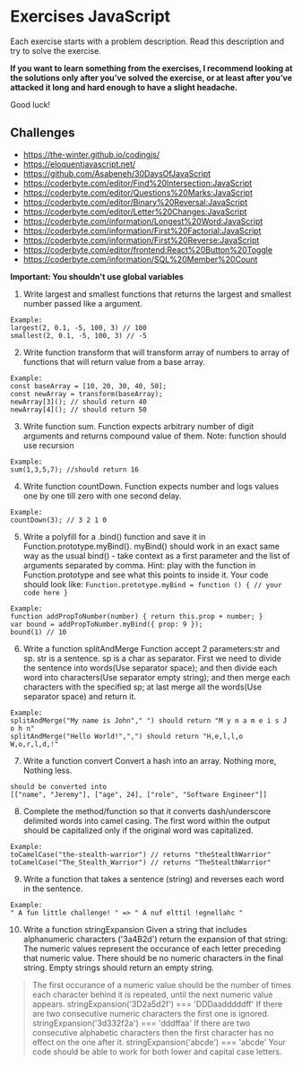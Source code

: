 # Exercises JavaScript
Each exercise starts with a problem description. Read this description and try to solve the exercise.  

__If you want to learn something from the exercises, I recommend looking at the solutions only after you’ve solved the exercise, or at least after you’ve attacked it long and hard enough to have a slight headache.__

Good luck!

## Challenges

- https://the-winter.github.io/codingjs/
- https://eloquentjavascript.net/
- https://github.com/Asabeneh/30DaysOfJavaScript
- https://coderbyte.com/editor/Find%20Intersection:JavaScript
- https://coderbyte.com/editor/Questions%20Marks:JavaScript
- https://coderbyte.com/editor/Binary%20Reversal:JavaScript
- https://coderbyte.com/editor/Letter%20Changes:JavaScript
- https://coderbyte.com/information/Longest%20Word:JavaScript
- https://coderbyte.com/information/First%20Factorial:JavaScript
- https://coderbyte.com/information/First%20Reverse:JavaScript
- https://coderbyte.com/editor/frontend:React%20Button%20Toggle
- https://coderbyte.com/information/SQL%20Member%20Count


__Important: You shouldn't use global variables__

1) Write largest and smallest functions that returns the largest and smallest number passed like a argument.
```
Example:
largest(2, 0.1, -5, 100, 3) // 100
smallest(2, 0.1, -5, 100, 3) // -5
```
2) Write function transform that will transform array of numbers to array of functions that will return value from a base array.
```
Example:
const baseArray = [10, 20, 30, 40, 50];
const newArray = transform(baseArray);
newArray[3](); // should return 40
newArray[4](); // should return 50
```
3) Write function sum. Function expects arbitrary number of digit arguments and returns compound value of them.
Note: function should use recursion
```
Example:
sum(1,3,5,7); //should return 16
```
4) Write function countDown. Function expects number and logs values one by one till zero with one second delay.
```
Example:
countDown(3); // 3 2 1 0
```
5) Write a polyfill for a .bind() function and save it in Function.prototype.myBind(). myBind() should work in an exact same way as the usual bind() - take context as a first parameter and the list of arguments separated by comma.
Hint: play with the function in Function.prototype and see what this points to inside it. Your code should look like: `Function.prototype.myBind = function () {
// your code here
}`
```
Example:
function addPropToNumber(number) { return this.prop + number; }
var bound = addPropToNumber.myBind({ prop: 9 });
bound(1) // 10
```
6) Write a function splitAndMerge
Function accept 2 parameters:str and sp. str is a sentence. sp is a char as separator. First we need to divide the sentence into words(Use separator space); and then divide each word into characters(Use separator empty string); and then merge each characters with the specified sp; at last merge all the words(Use separator space) and return it.
```
Example:
splitAndMerge("My name is John"," ") should return "M y n a m e i s J o h n"
splitAndMerge("Hello World!",",") should return "H,e,l,l,o W,o,r,l,d,!"
```
7) Write a function convert
Convert a hash into an array. Nothing more, Nothing less.
```{name: 'Jeremy', age: 24, role: 'Software Engineer'}
should be converted into
[["name", "Jeremy"], ["age", 24], ["role", "Software Engineer"]]
```
8) Complete the method/function so that it converts dash/underscore delimited words into camel casing. The first word within the output should be capitalized only if the original word was capitalized.
```
Example:
toCamelCase("the-stealth-warrior") // returns "theStealthWarrior"
toCamelCase("The_Stealth_Warrior") // returns "TheStealthWarrior"
```
9) Write a function that takes a sentence (string) and reverses each word in the sentence.
```
Example:
" A fun little challenge! " => " A nuf elttil !egnellahc "
```
10) Write a function stringExpansion
Given a string that includes alphanumeric characters ('3a4B2d') return the expansion of that string: The numeric values represent the occurance of each letter preceding that numeric value. There should be no numeric characters in the final string. Empty strings should return an empty string.

> The first occurance of a numeric value should be the number of times each character behind it is repeated, until the next numeric value appears.
stringExpansion('3D2a5d2f') === 'DDDaadddddff'
If there are two consecutive numeric characters the first one is ignored.
stringExpansion('3d332f2a') === 'dddffaa'
If there are two consecutive alphabetic characters then the first character has no effect on the one after it.
stringExpansion('abcde') === 'abcde'
Your code should be able to work for both lower and capital case letters.

